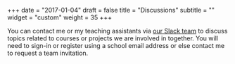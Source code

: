 +++
date = "2017-01-04"
draft = false
title = "Discussions"
subtitle = ""
widget = "custom"
weight = 35
+++

You can contact me or my teaching assistants via <a href="http://reaser.slack.com"><i class="fa fa-slack" aria-hidden="true"></i> our Slack team</a> to discuss topics related to courses or projects we are involved in together. You will need to sign-in or register using a school email address or else contact me to request a team invitation.
